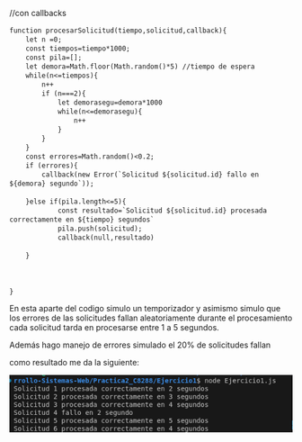 //con callbacks
```
function procesarSolicitud(tiempo,solicitud,callback){
    let n =0;
    const tiempos=tiempo*1000;
    const pila=[];
    let demora=Math.floor(Math.random()*5) //tiempo de espera
    while(n<=tiempos){
        n++
        if (n===2){
            let demorasegu=demora*1000
            while(n<=demorasegu){
                n++
            }
        }
    }
    const errores=Math.random()<0.2;
    if (errores){
        callback(new Error(`Solicitud ${solicitud.id} fallo en ${demora} segundo`));
        
    }else if(pila.length<=5){
            const resultado=`Solicitud ${solicitud.id} procesada correctamente en ${tiempo} segundos`
            pila.push(solicitud);
            callback(null,resultado)
        
    }
    
    

}
```

En esta aparte del codigo simulo un temporizador  y asimismo simulo que los errores de las solicitudes fallan aleatoriamente durante el procesamiento
cada solicitud tarda en procesarse entre 1 a 5 segundos.

Además hago manejo de errores simulado el 20%
de solicitudes fallan


como resultado me da la siguiente:

![](imagen1.png)



